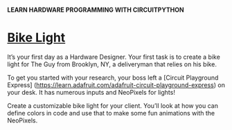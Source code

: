 #### LEARN HARDWARE PROGRAMMING WITH CIRCUITPYTHON
# [Bike Light](https://www.codecademy.com/courses/learn-circuitpython/projects/circuit-playground-bike-light)

It’s your first day as a Hardware Designer. 
Your first task is to create a bike light for The Guy from Brooklyn, NY, a deliveryman that relies on his bike.

To get you started with your research, your boss left a 
[Circuit Playground Express]
(https://learn.adafruit.com/adafruit-circuit-playground-express)
on your desk. It has numerous inputs and NeoPixels for lights!

Create a customizable bike light for your client. 
You’ll look at how you can define colors in code and use that to make some fun animations with the NeoPixels.
